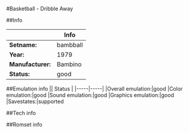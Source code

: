 #Basketball - Dribble Away

##Info

||Info|
|-----|-----|
|**Setname:**|bambball
|**Year:**|1979
|**Manufacturer:**|Bambino
|**Status:**|good

##Emulation info
|| Status |
|-----|-----|
|Overall emulation:|good
|Color emulation:|good
|Sound emulation:|good
|Graphics emulation:|good
|Savestates:|supported

##Tech info

##Romset info

<!--- START OF EDITED COMMENT DO NOT TOUCH TEXT ABOVE-->
